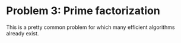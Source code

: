 # Problem 3: Prime factorization

This is a pretty common problem for which many efficient algorithms already exist.